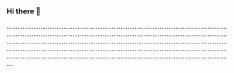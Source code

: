 ### Hi there 👋

................................................................................................................................................................................................................................................................................................................................................................................................................................................................................................................................................................................................................................................